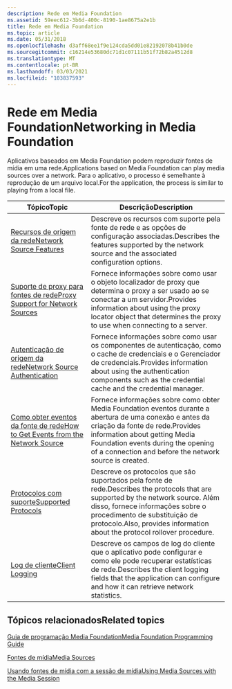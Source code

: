 ```yaml
---
description: Rede em Media Foundation
ms.assetid: 59eec612-3b6d-400c-8190-1ae8675a2e1b
title: Rede em Media Foundation
ms.topic: article
ms.date: 05/31/2018
ms.openlocfilehash: d3aff68ee1f9e124cda5dd01e82192078b41b0de
ms.sourcegitcommit: c16214e53680dc71d1c07111b51f72b82a4512d8
ms.translationtype: MT
ms.contentlocale: pt-BR
ms.lasthandoff: 03/03/2021
ms.locfileid: "103837593"
---
```

# <a name="networking-in-media-foundation"></a><span data-ttu-id="bcb17-103">Rede em Media Foundation</span><span class="sxs-lookup"><span data-stu-id="bcb17-103">Networking in Media Foundation</span></span>

<span data-ttu-id="bcb17-104">Aplicativos baseados em Media Foundation podem reproduzir fontes de mídia em uma rede.</span><span class="sxs-lookup"><span data-stu-id="bcb17-104">Applications based on Media Foundation can play media sources over a network.</span></span> <span data-ttu-id="bcb17-105">Para o aplicativo, o processo é semelhante à reprodução de um arquivo local.</span><span class="sxs-lookup"><span data-stu-id="bcb17-105">For the application, the process is similar to playing from a local file.</span></span>



| <span data-ttu-id="bcb17-106">Tópico</span><span class="sxs-lookup"><span data-stu-id="bcb17-106">Topic</span></span>                                                                                      | <span data-ttu-id="bcb17-107">Descrição</span><span class="sxs-lookup"><span data-stu-id="bcb17-107">Description</span></span>                                                                                                                             |
|--------------------------------------------------------------------------------------------|-----------------------------------------------------------------------------------------------------------------------------------------|
| [<span data-ttu-id="bcb17-108">Recursos de origem da rede</span><span class="sxs-lookup"><span data-stu-id="bcb17-108">Network Source Features</span></span>](network-source-features.md)                                     | <span data-ttu-id="bcb17-109">Descreve os recursos com suporte pela fonte de rede e as opções de configuração associadas.</span><span class="sxs-lookup"><span data-stu-id="bcb17-109">Describes the features supported by the network source and the associated configuration options.</span></span>                                        |
| [<span data-ttu-id="bcb17-110">Suporte de proxy para fontes de rede</span><span class="sxs-lookup"><span data-stu-id="bcb17-110">Proxy Support for Network Sources</span></span>](proxy-support-for-network-sources.md)                 | <span data-ttu-id="bcb17-111">Fornece informações sobre como usar o objeto localizador de proxy que determina o proxy a ser usado ao se conectar a um servidor.</span><span class="sxs-lookup"><span data-stu-id="bcb17-111">Provides information about using the proxy locator object that determines the proxy to use when connecting to a server.</span></span>                 |
| [<span data-ttu-id="bcb17-112">Autenticação de origem da rede</span><span class="sxs-lookup"><span data-stu-id="bcb17-112">Network Source Authentication</span></span>](network-source-authentication.md)                         | <span data-ttu-id="bcb17-113">Fornece informações sobre como usar os componentes de autenticação, como o cache de credenciais e o Gerenciador de credenciais.</span><span class="sxs-lookup"><span data-stu-id="bcb17-113">Provides information about using the authentication components such as the credential cache and the credential manager.</span></span>                 |
| [<span data-ttu-id="bcb17-114">Como obter eventos da fonte de rede</span><span class="sxs-lookup"><span data-stu-id="bcb17-114">How to Get Events from the Network Source</span></span>](how-to-get-events-from-the-network-source.md) | <span data-ttu-id="bcb17-115">Fornece informações sobre como obter Media Foundation eventos durante a abertura de uma conexão e antes da criação da fonte de rede.</span><span class="sxs-lookup"><span data-stu-id="bcb17-115">Provides information about getting Media Foundation events during the opening of a connection and before the network source is created.</span></span> |
| [<span data-ttu-id="bcb17-116">Protocolos com suporte</span><span class="sxs-lookup"><span data-stu-id="bcb17-116">Supported Protocols</span></span>](supported-protocols.md)                                             | <span data-ttu-id="bcb17-117">Descreve os protocolos que são suportados pela fonte de rede.</span><span class="sxs-lookup"><span data-stu-id="bcb17-117">Describes the protocols that are supported by the network source.</span></span> <span data-ttu-id="bcb17-118">Além disso, fornece informações sobre o procedimento de substituição de protocolo.</span><span class="sxs-lookup"><span data-stu-id="bcb17-118">Also, provides information about the protocol rollover procedure.</span></span>     |
| [<span data-ttu-id="bcb17-119">Log de cliente</span><span class="sxs-lookup"><span data-stu-id="bcb17-119">Client Logging</span></span>](client-logging.md)                                                       | <span data-ttu-id="bcb17-120">Descreve os campos de log do cliente que o aplicativo pode configurar e como ele pode recuperar estatísticas de rede.</span><span class="sxs-lookup"><span data-stu-id="bcb17-120">Describes the client logging fields that the application can configure and how it can retrieve network statistics.</span></span>                      |



 

## <a name="related-topics"></a><span data-ttu-id="bcb17-121">Tópicos relacionados</span><span class="sxs-lookup"><span data-stu-id="bcb17-121">Related topics</span></span>

<dl> <dt>

[<span data-ttu-id="bcb17-122">Guia de programação Media Foundation</span><span class="sxs-lookup"><span data-stu-id="bcb17-122">Media Foundation Programming Guide</span></span>](media-foundation-programming-guide.md)
</dt> <dt>

[<span data-ttu-id="bcb17-123">Fontes de mídia</span><span class="sxs-lookup"><span data-stu-id="bcb17-123">Media Sources</span></span>](media-sources.md)
</dt> <dt>

[<span data-ttu-id="bcb17-124">Usando fontes de mídia com a sessão de mídia</span><span class="sxs-lookup"><span data-stu-id="bcb17-124">Using Media Sources with the Media Session</span></span>](using-media-sources-with-the-media-session.md)
</dt> </dl>

 

 



